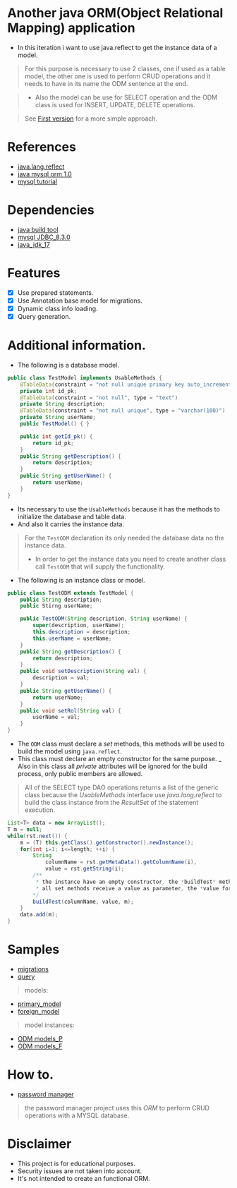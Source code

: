 # Another java ORM(Object Relational Mapping) application

- In this iteration i want to use java.reflect to get the instance data of a model.

> For this purpose is necessary to use 2 classes, one if used as a table model, the other one is used to perform CRUD operations and it needs to have in its name the ODM sentence at the end.

>- Also the model can be use for SELECT operation and the ODM class is used for INSERT, UPDATE, DELETE operations.

> See [First version](https://github.com/AlfonsoG-dev/javaMysqlORM) for a more simple approach.

# References
- [java.lang.reflect](https://docs.oracle.com/en/java/javase/17/docs/api/java.base/java/lang/reflect/package-summary.html)
- [java mysql orm 1.0](https://github.com/AlfonsoG-dev/javaMysqlORM)
- [mysql tutorial](https://www.w3schools.com/mysql/)

# Dependencies
- [java build tool](https://github.com/AlfonsoG-dev/javaBuild)
- [mysql JDBC_8.3.0](https://dev.mysql.com/downloads/connector/j/5.1.html)
- [java_jdk_17](https://www.oracle.com/java/technologies/javase/jdk17-archive-downloads.html)

# Features 

- [x] Use prepared statements.
- [x] Use Annotation base model for migrations. 
- [x] Dynamic class info loading.
- [x] Query generation.

# Additional information.

- The following is a database model.

```java
public class TestModel implements UsableMethods {
    @TableData(constraint = "not null unique primary key auto_increment", type = "int")
    private int id_pk;
    @TableData(constraint = "not null", type = "text")
    private String description;
    @TableData(constraint = "not null unique", type = "varchar(100)")
    private String userName;
    public TestModel() { }

    public int getId_pk() {
        return id_pk;
    }
    public String getDescription() {
        return description;
    }
    public String getUserName() {
        return userName;
    }
}
```
- Its necessary to use the `UsableMethods` because it has the methods to initialize the database and table data.
- And also it carries the instance data.

> For the `TestODM` declaration its only needed the database data no the instance data.
>- In order to get the instance data you need to create another class call `TestODM` that will supply the functionality.

- The following is an instance class or model.

```java
public class TestODM extends TestModel {
    public String description;
    public Stirng userName;

    public TestODM(String description, String userName) {
        super(description, userName);
        this.description = description;
        this.userName = userName;
    }
    public String getDescription() {
        return description;
    }
    public void setDescription(String val) {
        description = val;
    }
    public String getUserName() {
        return userName;
    }
    public void setRol(String val) {
        userName = val;
    }
}
```

- The `ODM` class must declare a *set* methods, this methods will be used to build the model using `java.reflect`.
- This class must declare an empty constructor for the same purpose.
_ Also in this class all *private* attributes will be ignored for the build process, only public members are allowed.

> All of the SELECT type DAO operations returns a list of the generic class because the *UsableMethods* interface use *java.lang.reflect* to build the class instance from the *ResultSet* of the statement execution.

```java
List<T> data = new ArrayList();
T m = null;
while(rst.next()) {
    m = (T) this.getClass().getConstructor().newInstance();
    for(int i=1; i<=length; ++i) {
        String 
            columnName = rst.getMetaData().getColumnName(i),
            value = rst.getString(i);
        /**
         * the instance have an empty constructor, the *buildTest* method invokes all methods that start with 'set' to add data to the instance, the name of the method mus be equal to the rst table column with 'set' at the start. 
         * all set methods receive a value as parameter, the *value form rst is the data from the table row. 
        */
        buildTest(columnName, value, m);
    }
    data.add(m);
}
```

# Samples
- [migrations](./src/Samples/Migration/MigrationSample.java)
- [query](./src/Samples/Query/QuerySample.java)

> models:

- [primary_model](./src/Samples/Models/Primary/TestModel.java)
- [foreign_model](./src/Samples/Models/Foreign/UsersModel.java)

> model instances:

- [ODM models_P](./src/Samples/Models/Primary/TestODM.java)
- [ODM models_F](./src/Samples/Models/Foreign/UsersODM.java)

# How to.

- [password manager](https://github.com/AlfonsoG-dev/gestorPassword)

> the password manager project uses this *ORM* to perform CRUD operations with a MYSQL database.

# Disclaimer

- This project is for educational purposes.
- Security issues are not taken into account.
- It's not intended to create an functional ORM.
